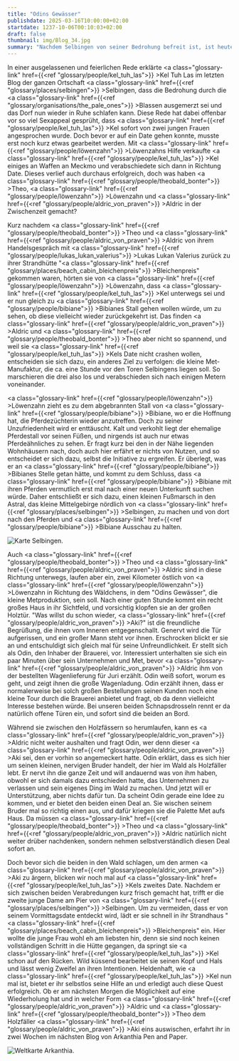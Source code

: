 ```yaml
---
title: "Odins Gewässer"
publishdate: 2025-03-16T10:00:00+02:00
startdate: 1237-10-06T00:10:03+02:00
draft: false
thumbnail: img/Blog_34.jpg
summary: "Nachdem Selbingen von seiner Bedrohung befreit ist, ist heute mal etwas Zeit für Freizeit. Daher machen sich Aldric und Theo  auf den Weg zur legendären Met-Manufaktur 'Odins Gewässer' – auf der Suche nach gutem Met und einem verlockenden Deal. Unterdessen durchstreift Löwenzahn die Gegend auf der Suche nach Bibiane und ihren Pferden... und Kel? Der widmet sich einer ganz anderen 'Quest':"
---
```


In einer ausgelassenen und feierlichen Rede erklärte <a class="glossary-link" href={{<ref "glossary/people/kel_tuh_las">}} >Kel Tuh Las</a> im letzten Blog der ganzen Ortschaft <a class="glossary-link" href={{<ref "glossary/places/selbingen">}} >Selbingen</a>, dass die Bedrohung durch die <a class="glossary-link" href={{<ref "glossary/organisations/the_pale_ones">}} >Blassen</a> ausgemerzt sei und das Dorf nun wieder in Ruhe schlafen kann. Diese Rede hat dabei offenbar vor so viel Sexappeal gesprüht, dass <a class="glossary-link" href={{<ref "glossary/people/kel_tuh_las">}} >Kel</a> sofort von zwei jungen Frauen angesprochen wurde. Doch bevor er auf ein Date gehen konnte, musste erst noch kurz etwas gearbeitet werden. Mit <a class="glossary-link" href={{<ref "glossary/people/löwenzahn">}} >Löwenzahns</a> Hilfe verkaufte <a class="glossary-link" href={{<ref "glossary/people/kel_tuh_las">}} >Kel</a> einiges an Waffen an Meckmo und verabschiedete sich dann in Richtung Date. Dieses verlief auch durchaus erfolgreich, doch was haben <a class="glossary-link" href={{<ref "glossary/people/theobald_bonter">}} >Theo</a>, <a class="glossary-link" href={{<ref "glossary/people/löwenzahn">}} >Löwenzahn</a> und <a class="glossary-link" href={{<ref "glossary/people/aldric_von_praven">}} >Aldric</a> in der Zwischenzeit gemacht?

Kurz nachdem <a class="glossary-link" href={{<ref "glossary/people/theobald_bonter">}} >Theo</a> und <a class="glossary-link" href={{<ref "glossary/people/aldric_von_praven">}} >Aldric</a> von ihrem Handelsgespräch mit <a class="glossary-link" href={{<ref "glossary/people/lukas_lukan_valerius">}} >Lukas Lukan Valerius</a> zurück zu ihrer Strandhütte "<a class="glossary-link" href={{<ref "glossary/places/beach_cabin_bleichenpreis">}} >Bleichenpreis</a>" gekommen waren, hörten sie von <a class="glossary-link" href={{<ref "glossary/people/löwenzahn">}} >Löwenzahn</a>, dass <a class="glossary-link" href={{<ref "glossary/people/kel_tuh_las">}} >Kel</a> unterwegs sei und er nun gleich zu <a class="glossary-link" href={{<ref "glossary/people/bibiane">}} >Bibianes</a> Stall gehen wollen würde, um zu sehen, ob diese vielleicht wieder zurückgekehrt ist. Das finden <a class="glossary-link" href={{<ref "glossary/people/aldric_von_praven">}} >Aldric</a> und <a class="glossary-link" href={{<ref "glossary/people/theobald_bonter">}} >Theo</a> aber nicht so spannend, und weil sie <a class="glossary-link" href={{<ref "glossary/people/kel_tuh_las">}} >Kels</a> Date nicht crashen wollen, entscheiden sie sich dazu, ein anderes Ziel zu verfolgen: die kleine Met-Manufaktur, die ca. eine Stunde vor den Toren Selbingens liegen soll. So marschieren die drei also los und verabschieden sich nach einigen Metern voneinander.

<a class="glossary-link" href={{<ref "glossary/people/löwenzahn">}} >Löwenzahn</a> zieht es zu dem abgebrannten Stall von <a class="glossary-link" href={{<ref "glossary/people/bibiane">}} >Bibiane</a>, wo er die Hoffnung hat, die Pferdezüchterin wieder anzutreffen. Doch zu seiner Unzufriedenheit wird er enttäuscht. Kalt und verkohlt liegt der ehemalige Pferdestall vor seinen Füßen, und nirgends ist auch nur etwas Pferdeähnliches zu sehen. Er fragt kurz bei den in der Nähe liegenden Wohnhäusern nach, doch auch hier erfährt er nichts von Nutzen, und so entscheidet er sich dazu, selbst die Initiative zu ergreifen. Er überlegt, was er an <a class="glossary-link" href={{<ref "glossary/people/bibiane">}} >Bibianes</a> Stelle getan hätte, und kommt zu dem Schluss, dass <a class="glossary-link" href={{<ref "glossary/people/bibiane">}} >Bibiane</a> mit ihren Pferden vermutlich erst mal nach einer neuen Unterkunft suchen würde. Daher entschließt er sich dazu, einen kleinen Fußmarsch in den Astral, das kleine Mittelgebirge nördlich von <a class="glossary-link" href={{<ref "glossary/places/selbingen">}} >Selbingen</a>, zu machen und von dort nach den Pferden und <a class="glossary-link" href={{<ref "glossary/people/bibiane">}} >Bibiane</a> Ausschau zu halten.

<div class="img-max center">
  <img class="img-fluid" title="Karte Selbingen" alt="Karte Selbingen." src="/img/selbingen.jpg" />
</div>

Auch <a class="glossary-link" href={{<ref "glossary/people/theobald_bonter">}} >Theo</a> und <a class="glossary-link" href={{<ref "glossary/people/aldric_von_praven">}} >Aldric</a> sind in diese Richtung unterwegs, laufen aber ein, zwei Kilometer östlich von <a class="glossary-link" href={{<ref "glossary/people/löwenzahn">}} >Löwenzahn</a> in Richtung des Wäldchens, in dem "Odins Gewässer", die kleine Metproduktion, sein soll. Nach einer guten Stunde kommt ein recht großes Haus in ihr Sichtfeld, und vorsichtig klopfen sie an der großen Holztür. "Was willst du schon wieder, <a class="glossary-link" href={{<ref "glossary/people/aldric_von_praven">}} >Aki</a>?" ist die freundliche Begrüßung, die ihnen vom Inneren entgegenschallt. Genervt wird die Tür aufgerissen, und ein großer Mann steht vor ihnen. Erschrocken blickt er sie an und entschuldigt sich gleich mal für seine Unfreundlichkeit. Er stellt sich als Odin, den Inhaber der Brauerei, vor. Interessiert unterhalten sie sich ein paar Minuten über sein Unternehmen und Met, bevor <a class="glossary-link" href={{<ref "glossary/people/aldric_von_praven">}} >Aldric</a> ihm von der bestellten Wagenlieferung für Juri erzählt. Odin weiß sofort, worum es geht, und zeigt ihnen die große Wagenladung. Odin erzählt ihnen, dass er normalerweise bei solch großen Bestellungen seinen Kunden noch eine kleine Tour durch die Brauerei anbietet und fragt, ob da denn vielleicht Interesse bestehen würde. Bei unseren beiden Schnapsdrosseln rennt er da natürlich offene Türen ein, und sofort sind die beiden an Bord.

Während sie zwischen den Holzfässern so herumlaufen, kann es <a class="glossary-link" href={{<ref "glossary/people/aldric_von_praven">}} >Aldric</a> nicht weiter aushalten und fragt Odin, wer denn dieser <a class="glossary-link" href={{<ref "glossary/people/aldric_von_praven">}} >Aki</a> sei, den er vorhin so angemeckert hatte. Odin erklärt, dass es sich hier um seinen kleinen, nervigen Bruder handelt, der hier im Wald als Holzfäller lebt. Er nervt ihn die ganze Zeit und will andauernd was von ihm haben, obwohl er sich damals dazu entschieden hatte, das Unternehmen zu verlassen und sein eigenes Ding im Wald zu machen. Und jetzt will er Unterstützung, aber nichts dafür tun. Da scheint Odin gerade eine Idee zu kommen, und er bietet den beiden einen Deal an. Sie wischen seinem Bruder mal so richtig einen aus, und dafür kriegen sie die Palette Met aufs Haus. Da müssen <a class="glossary-link" href={{<ref "glossary/people/theobald_bonter">}} >Theo</a> und <a class="glossary-link" href={{<ref "glossary/people/aldric_von_praven">}} >Aldric</a> natürlich nicht weiter drüber nachdenken, sondern nehmen selbstverständlich diesen Deal sofort an.

Doch bevor sich die beiden in den Wald schlagen, um den armen <a class="glossary-link" href={{<ref "glossary/people/aldric_von_praven">}} >Aki</a> zu ärgern, blicken wir noch mal auf <a class="glossary-link" href={{<ref "glossary/people/kel_tuh_las">}} >Kels</a> zweites Date. Nachdem er sich zwischen beiden Verabredungen kurz frisch gemacht hat, trifft er die zweite junge Dame am Pier von <a class="glossary-link" href={{<ref "glossary/places/selbingen">}} >Selbingen</a>. Um zu vermeiden, dass er von seinem Vormittagsdate entdeckt wird, lädt er sie schnell in ihr Strandhaus "<a class="glossary-link" href={{<ref "glossary/places/beach_cabin_bleichenpreis">}} >Bleichenpreis</a>" ein. Hier wollte die junge Frau wohl eh am liebsten hin, denn sie sind noch keinen vollständigen Schritt in die Hütte gegangen, da springt sie <a class="glossary-link" href={{<ref "glossary/people/kel_tuh_las">}} >Kel</a> schon auf den Rücken. Wild küssend bearbeitet sie seinen Kopf und Hals und lässt wenig Zweifel an ihren Intentionen. Heldenhaft, wie <a class="glossary-link" href={{<ref "glossary/people/kel_tuh_las">}} >Kel</a> nun mal ist, bietet er ihr selbstlos seine Hilfe an und erledigt auch diese Quest erfolgreich. Ob er am nächsten Morgen die Möglichkeit auf eine Wiederholung hat und in welcher Form <a class="glossary-link" href={{<ref "glossary/people/aldric_von_praven">}} >Aldric</a> und <a class="glossary-link" href={{<ref "glossary/people/theobald_bonter">}} >Theo</a> dem Holzfäller <a class="glossary-link" href={{<ref "glossary/people/aldric_von_praven">}} >Aki</a> eins auswischen, erfahrt ihr in zwei Wochen im nächsten Blog von Arkanthia Pen and Paper.

<div class="img-max center">
  <img class="img-fluid" title="Weltkarte Arkanthia" alt="Weltkarte Arkanthia." src="/img/Arkanthia_Full_Map_Selbingen_Astral_und_Aki.jpg" />
</div>
